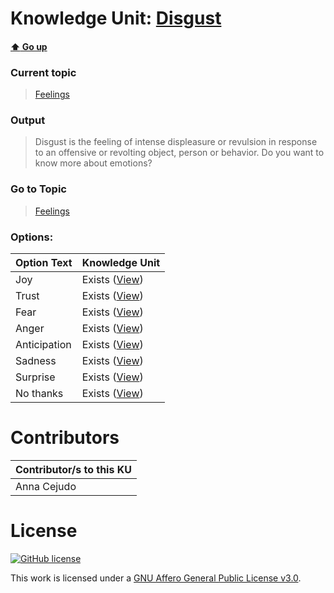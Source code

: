 # Knowledge Unit: [Disgust](../../knowledge_units/feelings/disgust.md)

#### [:arrow_up: Go up](../../topics/feelings.md)
### Current topic
> [Feelings](../../topics/feelings.md)
### Output
> Disgust is the feeling of intense displeasure or revulsion in response to an offensive or revolting object, person or behavior. Do you want to know more about emotions?
### Go to Topic
> [Feelings](../../topics/feelings.md)

### Options: 

| Option Text | Knowledge Unit |
| - | - |  
| Joy  |  Exists ([View](../../knowledge_units/feelings/joy.md))  |  
| Trust  |  Exists ([View](../../knowledge_units/feelings/trust.md))  |  
| Fear  |  Exists ([View](../../knowledge_units/feelings/fear.md))  |  
| Anger  |  Exists ([View](../../knowledge_units/feelings/anger.md))  |  
| Anticipation  |  Exists ([View](../../knowledge_units/feelings/anticipation.md))  |  
| Sadness  |  Exists ([View](../../knowledge_units/feelings/sadness.md))  |  
| Surprise  |  Exists ([View](../../knowledge_units/feelings/surprise.md))  |  
| No thanks  |  Exists ([View](../../knowledge_units/feelings/no-thanks.md))  | 

# Contributors

| Contributor/s to this KU |
| - | 
| Anna Cejudo |

# License
[![GitHub license](https://img.shields.io/github/license/inbrainz/cerebro)](https://github.com/inbrainz/cerebro/blob/master/LICENSE)

This work is licensed under a [GNU Affero General Public License v3.0](https://www.gnu.org/licenses/agpl-3.0.txt).